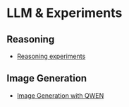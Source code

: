 # LLM & Experiments

## Reasoning
- [Reasoning experiments](reasoning/experiments/)


## Image Generation
- [Image Generation with QWEN](/experiments/image-generation/qwen/)
